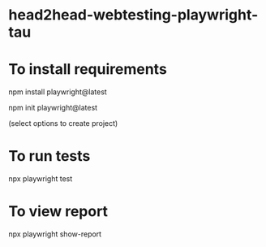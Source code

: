 # head2head-webtesting-playwright-tau

# To install requirements
npm install playwright@latest

npm init playwright@latest

(select options to create project)

# To run tests
npx playwright test

# To view report
npx playwright show-report
